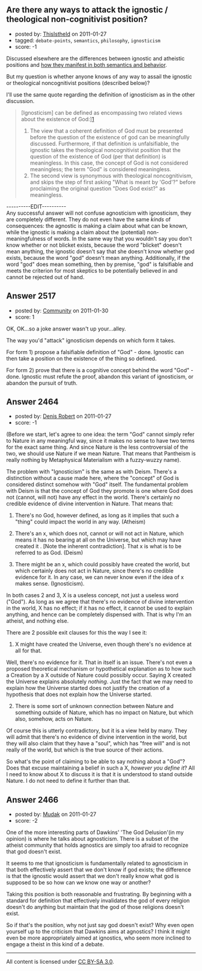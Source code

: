 ## Are there any ways to attack the ignostic / theological non-cognitivist position?

- posted by: [ThisIstheId](https://stackexchange.com/users/-1/404-thisistheid) on 2011-01-27
- tagged: `debate-points`, `semantics`, `philosophy`, `ignosticism`
- score: -1

Discussed elsewhere are the differences between ignostic and atheistic positions and [how they manifest in both semantics and behavior][1].

But my question is whether anyone knows of any way to assail the ignostic or theological noncognitivist positions (described below)?

I'll use the same quote regarding the definition of ignosticism as in the other discussion.


> [Ignosticism] can be defined as
> encompassing two related views about
> the existence of God:][1]
> 
> 1. The view that a coherent definition of God must be presented
> before the question of the existence
> of god can be meaningfully discussed.
> Furthermore, if that definition is
> unfalsifiable, the ignostic takes the
> theological noncognitivist position
> that the question of the existence of
> God (per that definition) is
> meaningless. In this case, the concept
> of God is not considered meaningless;
> the term "God" is considered
> meaningless.
> 2. The second view is synonymous with theological
> noncognitivism, and skips the step of
> first asking "What is meant by 'God'?"
> before proclaiming the original
> question "Does God exist?" as
> meaningless.


----------EDIT----------<Br>
Any successful answer will not confuse agnosticism with ignosticism, they are completely different. They do not even have the same *kinds* of consequences: the agnostic is making a claim about what can be known, while the ignostic is making a claim about the (potential) non-meaningfulness of words. In the same way that you wouldn't say you don't know whether or not blicket exists, because the word "blicket" doesn't mean anything, the ignostic doesn't say that she doesn't know whether god exists, because the word "god" doesn't mean anything. Additionally, if the word "god" does mean something, then by premise, "god" is falsifiable and meets the criterion for most skeptics to be potentially believed in and cannot be rejected out of hand. 


  [1]: http://atheism.stackexchange.com/questions/2195/what-is-the-functional-difference-between-atheism-and-ignosticism


## Answer 2517

- posted by: [Community](https://stackexchange.com/users/-1/-1-community) on 2011-01-30
- score: 1

OK, OK...so a joke answer wasn't up your...alley.

The way you'd "attack" ignosticism depends on which form it takes.  

For form 1) propose a falsifiable definition of "God" - done.  Ignostic can then take a position on the existence of the thing so defined.

For form 2) prove that there is a cognitive concept behind the word "God" - done.  Ignostic must refute the proof, abandon this variant of ignosticism, or abandon the pursuit of truth.


## Answer 2464

- posted by: [Denis Robert](https://stackexchange.com/users/-1/122-denis-robert) on 2011-01-27
- score: -1

(Before we start, let's agree to one idea: the term "God" cannot simply refer to Nature in any meaningful way, since it makes no sense to have two terms for the exact same thing. And since Nature is the less controversial of the two, we should use Nature if we mean Nature. That means that Pantheism is really nothing by Metaphysical Materialism with a fuzzy-wuzzy name).

The problem with "Ignosticism" is the same as with Deism. There's a distinction without a cause made here, where the "concept" of God is considered distinct somehow with "God" itself. The fundamental problem with Deism is that the concept of God they promote is one where God does not (cannot, will not) have any effect in the world. There's certainly no credible evidence of divine intervention in Nature. That means that:

1. There's no God, however defined, as long as it implies that such a "thing" could impact the world in any way. (Atheism)

2. There's an x, which does not, cannot or will not act in Nature, which means it has no bearing at all on the Universe, but which may have created it . [Note the inherent contradiction]. That x is what is to be referred to as God. (Deism)

3. There might be an x, which could possibly have created the world, but which certainly does not act in Nature, since there's no credible evidence for it. In any case, we can never know even if the idea of x makes sense. (Ignosticism).

In both cases 2 and 3, X is a useless concept, not just a useless word ("God"). As long as we agree that there's no evidence of divine intervention in the world, X has no effect; if it has no effect, it cannot be used to explain anything, and hence can be completely dispensed with. That is why I'm an atheist, and nothing else.

There are 2 possible exit clauses for this the way I see it:

1. X might have created the Universe, even though there's no evidence at all for that. 

 Well, there's no evidence for it. That in itself is an issue. There's not even a proposed theoretical mechanism or hypothetical explanation as to how such a Creation by a X outside of Nature could possibly occur. Saying X created the Universe explains absolutely *nothing*. Just the fact that we may need to explain how the Universe started does not justify the creation of a hypothesis that does not explain how the Universe started. 

2. There is some sort of unknown connection between Nature and something outside of Nature, which has no impact on Nature, but which also, somehow, acts on Nature. 

 Of course this is utterly contradictory, but it is a view held by many. They will admit that there's no evidence of divine intervention in the world, but they will also claim that they have a "soul", which has "free will" and is not really of the world, but which is the true source of their actions.

So what's the point of claiming to be able to say nothing about a "God"? Does that excuse maintaining a belief in such a X, *however you define it*? All I need to know about X to discuss it is that it is understood to stand outside Nature. I do not need to define it further than that.



## Answer 2466

- posted by: [Mudak](https://stackexchange.com/users/-1/205-mudak) on 2011-01-27
- score: -2

One of the more interesting parts of Dawkins' 'The God Delusion'(in my opinion) is where he talks about agnosticism.  There is a subset of the atheist community that holds agnostics are simply too afraid to recognize that god doesn't exist. 

It seems to me that ignosticism is fundamentally related to agnosticism in that both effectively assert that we don't know if god exists; the difference is that the ignostic would assert that we don't really know what god is supposed to be so how can we know one way or another?

Taking this position is both reasonable and frustrating. By beginning with a standard for definition that effectively invalidates the god of every religion doesn't do anything but maintain that the god of those religions doesn't exist.  

So if that's the position, why not just say god doesn't exist?  Why even open yourself up to the criticism that Dawkins aims at agnostics?  I think it might even be more appropriately aimed at ignostics, who seem more inclined to engage a theist in this kind of a debate. 



---

All content is licensed under [CC BY-SA 3.0](https://creativecommons.org/licenses/by-sa/3.0/).
